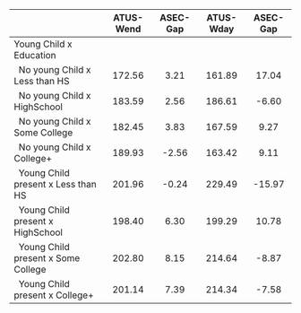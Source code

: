 
|                      |    ATUS-Wend |     ASEC-Gap |    ATUS-Wday |     ASEC-Gap |
| -------------------- | :----------: | :----------: | :----------: | :----------: |
| Young Child x Education |              |              |              |              |
| &nbsp;&nbsp;No young Child x Less than HS |       172.56 |         3.21 |       161.89 |        17.04 |
| &nbsp;&nbsp;No young Child x HighSchool |       183.59 |         2.56 |       186.61 |        -6.60 |
| &nbsp;&nbsp;No young Child x Some College |       182.45 |         3.83 |       167.59 |         9.27 |
| &nbsp;&nbsp;No young Child x College+ |       189.93 |        -2.56 |       163.42 |         9.11 |
| &nbsp;&nbsp;Young Child present x Less than HS |       201.96 |        -0.24 |       229.49 |       -15.97 |
| &nbsp;&nbsp;Young Child present x HighSchool |       198.40 |         6.30 |       199.29 |        10.78 |
| &nbsp;&nbsp;Young Child present x Some College |       202.80 |         8.15 |       214.64 |        -8.87 |
| &nbsp;&nbsp;Young Child present x College+ |       201.14 |         7.39 |       214.34 |        -7.58 |

